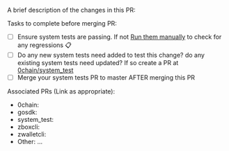 A brief description of the changes in this PR:


Tasks to complete before merging PR:
- [ ]  Ensure system tests are passing. If not [Run them manually](https://github.com/0chain/blobber/actions/workflows/system_tests.yml) to check for any regressions :clipboard:
- [ ]  Do any new system tests need added to test this change? do any existing system tests need updated? If so create a PR at [0chain/system_test](https://github.com/0chain/system_test)
- [ ]  Merge your system tests PR to master AFTER merging this PR

Associated PRs (Link as appropriate):
- 0chain:
- gosdk:
- system_test:
- zboxcli:
- zwalletcli:
- Other: ...
